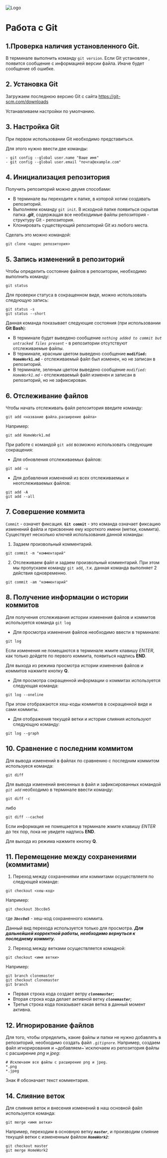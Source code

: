 ![Logo](git_logo.png)
# Работа с Git
## 1.Проверка наличия установленного Git.
В терминале выполнить команду `git version`.
Если Git установлен , появится сообщение с информацией версии файла. Иначе будет сообщение об ошибке.
## 2. Установка Git
Загружаем последнюю версию Git с сайта https://git-scm.com/downloads

Устанавливаем настройки по умолчанию.
## 3. Настройка Git
При первом использовании Git необходимо представиться.

Для этого нужно ввести две команды:
```
- git config --global user.name "Ваше имя"
- git config --global user.email "почта@example.com"
```
## 4. Инициализация репозитория
Получить репозиторий можно двумя способами:
* В терминале вы переходите к папке, в которой хотим создавать репозиторий.
* Выполняем команду `git init`. В исходной папке появиться скрытая папка **_.git_**,  содержащая все необходимые файлы репозитория - структуру Git - репозитория.
* Клонировать существующий репозиторий Git из любого места.

Сделать это можно командой:
```
git clone <адрес репозитория>
```
## 5. Запись изменений в репозиторий
Чтобы определить соcтояние файлов в репозитории, необходимо выполнить команду:
```
git status
```
Для проверки статуса в сокращенном виде, можно использовать следующую запись:
```
git status -s
git status --short
```
Данная команда показывает следующие состояния (при использовании **Git Bash**):
* В терминале будет выведено сообщение *`nothing added to commit but untracked files present`* - в репозитории отсутствуют отслеживаемые файлы.
* В терминале, красным цветом выведено сообщение **`modified:   HomeWork1.md`** - отслеживаемый файл был изменен, но не записан в репозиторий.
* В терминале, зеленым цветом выведено сообщение *`modified:   HomeWork1.md`* - отслеживаемый файл изменен и записан в репозиторий, но не зафиксирован.
## 6. Отслеживание файлов
Чтобы начать отслеживать файл репозитория введите команду:
```
git add <название файла.расширение файла>
```
Например:
```
git add HomeWork1.md
```

При работе с командой `git add` возможно использовать следующие сокращения:
* Для обновления отслеживаемых файлов:
```
git add -u
```
* Для добавления изменений из всех отслеживаемых и неотслеживаемых файлов:
```
git add -A
git add --all
```
## 7. Совершение коммита
`Commit` - означет фиксация. **`Git commit`** - это команда означает фиксацию изменений файла и присвоение ему короткого имени (метки, коммита).
Существует несколько ключей использования данной команды:
1. Задаем произвольный комментарий.
```
git commit -m "комментарий"
```
2. Отслеживаем файл и задаем произвольный комментарий. При этом мы пропускаем команду `git add`, .т.к. данная команда выполняет 2 действия одновременно.
```
git commit -am "комментарий"
```
## 8. Получение информации о истории коммитов 
Для получения отслеживания истории изменения файлов и коммитов используется команда `git log`
* Для просмотра изменения файлов необходимо ввести в терминале:
```
git log
```
Если изменения не помещаются в терминале жмите клавишу *_ENTER_*, как только дойдете по первого коммита, появиться надпись **END**.

Для выхода из режима просмотра истории изменения файлов и коммитов нажмите кнопку **Q**.
* Для просмотра сокращенной информации о коммитах используется следующая команда:
```
git log --oneline
```
При этом отображаются хеш-коды коммитов в сокращенной виде и сами коммиты.
* Для отображения текущей ветки и истории слияния используют следующую команду:
```
git log --graph
```
## 10. Сравнение с последним коммитом
Для вывода изменений в файлах по сравнению с последним коммитом используеся команда:
```
git diff
```
Для вывода изменений внесенных в файл и зафиксированных командой _`git add`_ необходимо в терминале ввести команду:
```
git diff -c 
```
либо 
```
git diff --cached 
```
Если информация не помещается в терминале жмите клавишу *_ENTER_* до тех пор, пока не увидете надпись **END**.

Для выхода из режима нажмите кнопку **Q**.
## 11. Перемещение между сохранениями (коммитами)
1. Переход между сохранениями или коммитами осуществляетя по следующей команде:
```
git checkout <хеш-код>
```
Например:
```
git checkout 3bcc8e5
```
где _**`3bcc8e5`**_ - хеш-код сохраненного коммита.

Данный вид перехода используется только для просмотра. ***Для дальнейшей корректной работы, необходимо вернуться к последнему коммиту.***

2. Переход между ветками осуществляется комадной:
```
git checkout <имя ветки>
```
Например:
```
git branch clonemaster
git checkout clonemaster
git branch
```
* Первая строка кода создает ветру ***`clonemaster`***;
* Вторая строка кода делает активной ветку ***`clonemaster`***;
* Третья строка кода показывает какая ветка в данный момент активна.
## 12. Игнорирование файлов
Для того, чтобы определить, какие файлы и папки не нужно добавлять в репозиторий, необходимо создать файл *`.gitignore`*.
Например, создаем файл игнорирования и ~добавляем~`исключаем из репозитория файлы с расширение *png* и *jpeg*:
```
# Исключаем все файлы с расширение png и jpeg.
*.png
*.jpeg
```
Знак # обозначает текст комментария.
## 14. Слияние веток
Для слияния веток  и внесения изменений в наш основной файл используется команда:
```
git merge <имя ветки>
```
Например, переходим в основную ветку ***`master`***, и производим слияние текущей ветки с измененным файлом ***`HomeWork2`***:
```
git checkout master
git merge HomeWork2
```